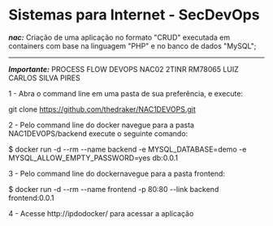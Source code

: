 # Sistemas para Internet - SecDevOps

***nac:*** Criação de uma aplicação no formato "CRUD" executada em containers com base na linguagem "PHP" e no banco de dados "MySQL";

---

***Importante:***
PROCESS FLOW DEVOPS
NAC02
2TINR
RM78065
LUIZ CARLOS SILVA PIRES

1 - Abra o command line em uma pasta de sua preferência, e execute:

git clone https://github.com/thedraker/NAC1DEVOPS.git

2 - Pelo command line do docker navegue para a pasta NAC1DEVOPS/backend execute o seguinte comando:

$ docker run -d --rm --name backend -e MYSQL_DATABASE=demo -e MYSQL_ALLOW_EMPTY_PASSWORD=yes db:0.0.1

3 - Pelo command line do dockernavegue para a pasta frontend:

$ docker run -d --rm --name frontend -p 80:80 --link backend frontend:0.0.1

4 - Acesse http://ipdodocker/ para acessar a aplicação 
